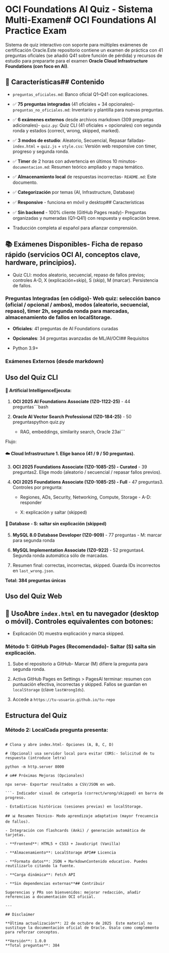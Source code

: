 # OCI Foundations AI Quiz - Sistema Multi-Examen# OCI Foundations AI Practice Exam



Sistema de quiz interactivo con soporte para múltiples exámenes de certificación Oracle.Este repositorio contiene un examen de práctica con 41 preguntas oficiales (se añadió Q41 sobre función de pérdida) y recursos de estudio para prepararte para el examen **Oracle Cloud Infrastructure Foundations (con foco en AI)**.



## 🎯 Características## Contenido

- `preguntas_oficiales.md`: Banco oficial Q1–Q41 con explicaciones.

- ✅ **75 preguntas integradas** (41 oficiales + 34 opcionales)- `preguntas_no_oficiales.md`: Inventario y plantilla para nuevas preguntas.

- ✅ **6 exámenes externos** desde archivos markdown (309 preguntas adicionales)- `quiz.py`: Quiz CLI (41 oficiales + opcionales) con segunda ronda y estados (correct, wrong, skipped, marked).

- ✅ **3 modos de estudio**: Aleatorio, Secuencial, Repasar falladas- `index.html` + `quiz.js` + `style.css`: Versión web responsive con timer, progreso y segunda ronda.

- ✅ **Timer** de 2 horas con advertencia en últimos 10 minutos- `documentacion.md`: Resumen teórico ampliado y mapa temático.

- ✅ **Almacenamiento local** de respuestas incorrectas- `README.md`: Este documento.

- ✅ **Categorización** por temas (AI, Infrastructure, Database)

- ✅ **Responsive** - funciona en móvil y desktop## Características

- ✅ **Sin backend** - 100% cliente (GitHub Pages ready)- Preguntas organizadas y numeradas (Q1–Q41) con respuesta y explicación breve.

- Traducción completa al español para afianzar comprensión.

## 📚 Exámenes Disponibles- Ficha de repaso rápido (servicios OCI AI, conceptos clave, hardware, principios).

- Quiz CLI: modos aleatorio, secuencial, repaso de fallos previos; controles A-D, X (explicación+skip), S (skip), M (marcar). Persistencia de fallos.

### Preguntas Integradas (en código)- Web quiz: selección banco (oficial / opcional / ambos), modos (aleatorio, secuencial, repaso), timer 2h, segunda ronda para marcadas, almacenamiento de fallos en localStorage.

- **Oficiales**: 41 preguntas de AI Foundations curadas

- **Opcionales**: 34 preguntas avanzadas de ML/AI/OCI## Requisitos

- Python 3.9+

### Exámenes Externos (desde markdown)

## Uso del Quiz CLI

#### 🤖 Artificial IntelligenceEjecuta:

1. **OCI 2025 AI Foundations Associate (1Z0-1122-25)** - 44 preguntas```bash

2. **Oracle AI Vector Search Professional (1Z0-184-25)** - 50 preguntaspython quiz.py

   - RAG, embeddings, similarity search, Oracle 23ai```

Flujo:

#### ☁️ Cloud Infrastructure  1. Elige banco (41 / 9 / 50 preguntas).

3. **OCI 2025 Foundations Associate (1Z0-1085-25) - Curated** - 39 preguntas2. Elige modo (aleatorio / secuencial / repasar fallos previos).

4. **OCI 2025 Foundations Associate (1Z0-1085-25) - Full** - 47 preguntas3. Controles por pregunta:

   - Regiones, ADs, Security, Networking, Compute, Storage	- A-D: responder

	- X: explicación y saltar (skipped)

#### 💾 Database	- S: saltar sin explicación (skipped)

5. **MySQL 8.0 Database Developer (1Z0-909)** - 77 preguntas	- M: marcar para segunda ronda

6. **MySQL Implementation Associate (1Z0-922)** - 52 preguntas4. Segunda ronda automática sólo de marcadas.

5. Resumen final: correctas, incorrectas, skipped. Guarda IDs incorrectos en `last_wrong.json`.

**Total: 384 preguntas únicas**

## Uso del Quiz Web

## 🚀 UsoAbre `index.html` en tu navegador (desktop o móvil). Controles equivalentes con botones:

- Explicación (X) muestra explicación y marca skipped.

### Método 1: GitHub Pages (Recomendado)- Saltar (S) salta sin explicación.

1. Sube el repositorio a GitHub- Marcar (M) difiere la pregunta para segunda ronda.

2. Activa GitHub Pages en Settings > PagesAl terminar: resumen con puntuación efectiva, incorrectas y skipped. Fallos se guardan en `localStorage` (clave `lastWrongIds`).

3. Accede a `https://tu-usuario.github.io/tu-repo`

## Estructura del Quiz

### Método 2: LocalCada pregunta presenta:

```bash- Enunciado

# Clona y abre index.html- Opciones (A, B, C, D)

# (Opcional) usa servidor local para evitar CORS:- Solicitud de tu respuesta (introduce letra)

python -m http.server 8000

# o## Próximas Mejoras (Opcionales)

npx serve- Exportar resultados a CSV/JSON en web.

```- Indicador visual de categoría (correct/wrong/skipped) en barra de progreso.

- Estadísticas históricas (sesiones previas) en localStorage.

## 📊 Resumen Técnico- Modo aprendizaje adaptativo (mayor frecuencia de fallos).

- Integración con flashcards (Anki) / generación automática de tarjetas.

- **Frontend**: HTML5 + CSS3 + JavaScript (Vanilla)

- **Almacenamiento**: LocalStorage API## Licencia

- **Formato datos**: JSON + MarkdownContenido educativo. Puedes reutilizarlo citando la fuente.

- **Carga dinámica**: Fetch API

- **Sin dependencias externas**## Contribuir

Sugerencias y PRs son bienvenidos: mejorar redacción, añadir referencias a documentación OCI oficial.

---

## Disclaimer

**Última actualización**: 22 de octubre de 2025  Este material no sustituye la documentación oficial de Oracle. Úsalo como complemento para reforzar conceptos.

**Versión**: 1.0.0  
**Total preguntas**: 384
